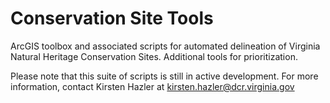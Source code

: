 # Conservation Site Tools
ArcGIS toolbox and associated scripts for automated delineation of Virginia Natural Heritage Conservation Sites. Additional tools for prioritization.

Please note that this suite of scripts is still in active development. For more information, contact Kirsten Hazler at kirsten.hazler@dcr.virginia.gov

